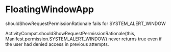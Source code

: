 # FloatingWindowApp
shouldShowRequestPermissionRationale fails for SYSTEM_ALERT_WINDOW

ActivityCompat.shouldShowRequestPermissionRationale(this, Manifest.permission.SYSTEM_ALERT_WINDOW) never returns true even
if the user had denied access in previous attempts.
